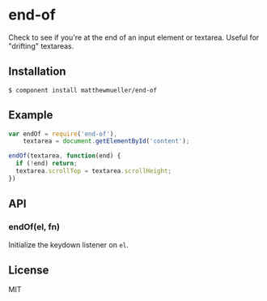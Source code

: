 
# end-of

  Check to see if you're at the end of an input element or textarea. Useful for "drifting" textareas.

## Installation

    $ component install matthewmueller/end-of

## Example

```js
var endOf = require('end-of'),
    textarea = document.getElementById('content');

endOf(textarea, function(end) {
  if (!end) return;
  textarea.scrollTop = textarea.scrollHeight;
})
```

## API

### endOf(el, fn)

Initialize the keydown listener on `el`.

## License

  MIT
